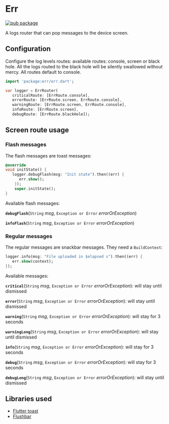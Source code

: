 # Err

[![pub package](https://img.shields.io/pub/v/err.svg)](https://pub.dartlang.org/packages/err)

A logs router that can pop messages to the device screen.

## Configuration

Configure the log levels routes: available routes: console, screen or black hole. All the logs routed to the black hole will be silently swallowed
without mercy. All routes default to console.

   ```dart
   import 'package:err/err.dart';

   var logger = ErrRouter(
      criticalRoute: [ErrRoute.console],
      errorRoute: [ErrRoute.screen, ErrRoute.console],
      warningRoute: [ErrRoute.screen, ErrRoute.console],
      infoRoute: [ErrRoute.screen],
      debugRoute: [ErrRoute.blackHole]);
   ```

## Screen route usage

### Flash messages

The flash messages are toast messages:

   ```dart
   @override
   void initState() {
      logger.debugFlash(msg: "Init state").then((err) {
         err.show();
       });
       super.initState();
   }
   ```

Available flash messages:

**`debugFlash`**(`String` *msg*, `Exception or Error` *errorOrException*)

**`infoFlash`**(`String` *msg*, `Exception or Error` *errorOrException*)

### Regular messages

The regular messages are snackbar messages. They need a `BuildContext`:

   ```dart
   logger.info(msg: "File uploaded in $elapsed s").then((err) {
      err.show(context);
   });
   ```

Available messages:

**`critical`**(`String` *msg*, `Exception or Error` *errorOrException*): will
stay until dismissed

**`error`**(`String` *msg*, `Exception or Error` *errorOrException*): will
stay until dismissed

**`warning`**(`String` *msg*, `Exception or Error` *errorOrException*): will
stay for 3 seconds

**`warningLong`**(`String` *msg*, `Exception or Error` *errorOrException*): will
stay until dismissed

**`info`**(`String` *msg*, `Exception or Error` *errorOrException*): will
stay for 3 seconds

**`debug`**(`String` *msg*, `Exception or Error` *errorOrException*): will
stay for 3 seconds

**`debugLong`**(`String` *msg*, `Exception or Error` *errorOrException*): will
stay until dismissed

## Libraries used

- [Flutter toast](https://pub.dartlang.org/packages/fluttertoast)
- [Flushbar](https://pub.dartlang.org/packages/flushbar)
